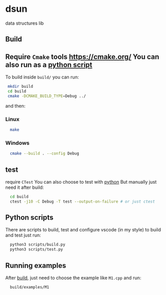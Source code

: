 # dsun

data structures lib

## Build

Require `Cmake` tools  https://cmake.org/
You can also run as a [python script](python-scripts)
---
To build inside `build/` you can run:
``` sh
 mkdir build
 cd build
 cmake -DCMAKE_BUILD_TYPE=Debug ../
```

and then:
### Linux
``` sh
  make
```
### Windows
``` sh
  cmake --build . --config Debug
```

## test

require `CTest`
You can also choose to test with [python](#python-scripts)
But manually just need it after build:

```sh 
  cd build
  ctest -j10 -C Debug -T test --output-on-failure # or just ctest
```

## Python scripts
There are scripts to build, test and configure vscode (in my style)
to build and test just run:
``` sh
  python3 scripts/build.py
  python3 scripts/test.py
```


## Running examples

After [build](#build), just need to choose the example like `M1.cpp`
and run:
``` sh
  build/examples/M1
```
